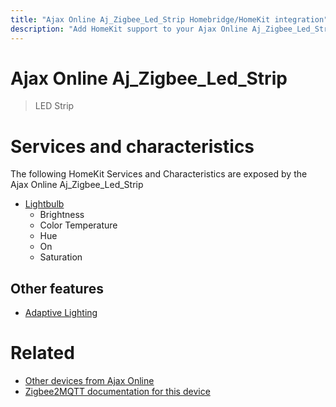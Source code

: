 ```yaml
---
title: "Ajax Online Aj_Zigbee_Led_Strip Homebridge/HomeKit integration"
description: "Add HomeKit support to your Ajax Online Aj_Zigbee_Led_Strip, using Homebridge, Zigbee2MQTT and homebridge-z2m."
---
```

<!---
This file has been GENERATED using src/docgen/docgen.ts
DO NOT EDIT THIS FILE MANUALLY!
-->
# Ajax Online Aj_Zigbee_Led_Strip
> LED Strip


# Services and characteristics
The following HomeKit Services and Characteristics are exposed by
the Ajax Online Aj_Zigbee_Led_Strip

* [Lightbulb](../../light.md)
  * Brightness
  * Color Temperature
  * Hue
  * On
  * Saturation

## Other features
* [Adaptive Lighting](../../light.md)

# Related
* [Other devices from Ajax Online](../index.md#ajax_online)
* [Zigbee2MQTT documentation for this device](https://www.zigbee2mqtt.io/devices/Aj_Zigbee_Led_Strip.html)
